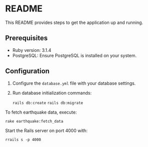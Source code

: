 # README

This README provides steps to get the application up and running.

## Prerequisites

- Ruby version: 3.1.4
- PostgreSQL: Ensure PostgreSQL is installed on your system.

## Configuration

1. Configure the `database.yml` file with your database settings.
   
2. Run database initialization commands:

    `rails db:create`
    `rails db:migrate`

To fetch earthquake data, execute:

 `rake earthquake:fetch_data`

Start the Rails server on port 4000 with:

 `rrails s -p 4000`




